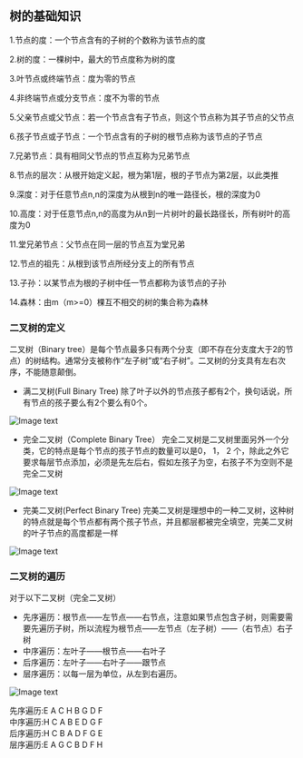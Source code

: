 ## 树的基础知识

1.节点的度：一个节点含有的子树的个数称为该节点的度

2.树的度：一棵树中，最大的节点度称为树的度

3.叶节点或终端节点：度为零的节点

4.非终端节点或分支节点：度不为零的节点

5.父亲节点或父节点：若一个节点含有子节点，则这个节点称为其子节点的父节点

6.孩子节点或子节点：一个节点含有的子树的根节点称为该节点的子节点

7.兄弟节点：具有相同父节点的节点互称为兄弟节点

8.节点的层次：从根开始定义起，根为第1层，根的子节点为第2层，以此类推

9.深度：对于任意节点n,n的深度为从根到n的唯一路径长，根的深度为0

10.高度：对于任意节点n,n的高度为从n到一片树叶的最长路径长，所有树叶的高度为0

11.堂兄弟节点：父节点在同一层的节点互为堂兄弟

12.节点的祖先：从根到该节点所经分支上的所有节点

13.子孙：以某节点为根的子树中任一节点都称为该节点的子孙

14.森林：由m（m>=0）棵互不相交的树的集合称为森林


### 二叉树的定义

   二叉树（Binary tree）是每个节点最多只有两个分支（即不存在分支度大于2的节点）的树结构。通常分支被称作“左子树”或“右子树”。二叉树的分支具有左右次序，不能随意颠倒。
   
   * 满二叉树(Full Binary Tree)
   除了叶子以外的节点孩子都有2个，换句话说，所有节点的孩子要么有2个要么有0个。
   
   ![Image text](https://github.com/Aaronlllao/DataStructure/blob/master/%E6%A0%91/picture/Full-Binary-Tree.png)    
   
   * 完全二叉树（Complete Binary Tree）
   完全二叉树是二叉树里面另外一个分类，它的特点是每个节点的孩子节点的数量可以是0， 1， 2 个，除此之外它要求每层节点添加，必须是先左后右，假如左孩子为空，右孩子不为空则不是完全二叉树    
   
   ![Image text]( https://github.com/Aaronlllao/DataStructure/blob/master/%E6%A0%91/picture/complete-full-trees1.png)   
    
   * 完美二叉树(Perfect Binary Tree)
   完美二叉树是理想中的一种二叉树，这种树的特点就是每个节点都有两个孩子节点，并且都层都被完全填空，完美二叉树的叶子节点的高度都是一样  
   
   ![Image text](https://github.com/Aaronlllao/DataStructure/blob/master/%E6%A0%91/picture/perfect-binary-tree.png)
  
   
### 二叉树的遍历

对于以下二叉树（完全二叉树）
* 先序遍历：根节点——左节点——右节点，注意如果节点包含子树，则需要需要先遍历子树，所以流程为根节点——左节点（左子树）——（右节点）右子树  
* 中序遍历：左叶子——根节点——右叶子
* 后序遍历：左叶子——右叶子——跟节点
* 层序遍历：以每一层为单位，从左到右遍历。

 ![Image text](https://github.com/Aaronlllao/DataStructure/blob/master/%E6%A0%91/picture/Complete%20Binary%20Tree.png)
 
 先序遍历:E A C H B G D F  
 中序遍历:H C A B E D G F    
 后序遍历:H C B A D F G E    
 层序遍历:E A G C B D F H    
